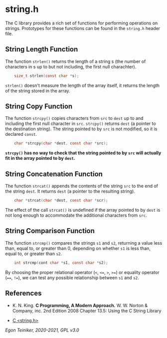 # string.h

The C library provides a rich set of functions for performing operations on strings.
Prototypes for these functions can be found in the `string.h` header file.

## String Length Function
The function `strlen()` returns the length of a string s (the number of characters in s up
to but not including, the first null charachter).
```C
    size_t strlen(const char *s);
```
`strlen()` doesn't measure the length of the array itself, it returns the length of the string stored in the array.

## String Copy Function
The function `strcpy()` copies characters from `src` to `dest` up to and including the first null character in `src`.
`strcpy()` returns `dest` (a pointer to the destination string).
The string pointed to by `src` is not modified, so it is declared `const`.
```C
    char *strcpy(char *dest, const char *src);
```
**`strcpy()` has no way to check that the string pointed to by `src` will actually fit in the array 
pointed to by `dest`.**

## String Concatenation Function
The function `strcat()` appends the contents of the string `src` to the end of the string `dest`.
It returns `dest` (a pointer to the resulting string).
```C
    char *strcat(char *dest, const char *scr);
```
The effect of the call `strcat()` is undefined if the array pointed to by `dest` is not long enough
to accommodate the additional characters from `src`.

## String Comparison Function
The function `strcmp()` compares the strings `s1` and `s2`, returning a value less than, equal to, or
greater than 0, depending on whether `s1` is less than, equal to, or greater than `s2`.
```C
    int strcmp(cont char *s1, const char *s2);
```
By choosing the proper relational operator (`<`, `<=`, `>`, `>=`) or equality operator (`==`, `!=`),
we can test any possible relationship between `s1` and `s2`.

## References
* K. N. King. **C Programming, A Modern Approach.** W. W. Norton & Company, inc. 2nd Edition 2008
    Chapter 13.5: Using the C String Library

* [C <string.h>](https://www.programiz.com/c-programming/library-function/string.h) 
 
*Egon Teiniker, 2020-2021, GPL v3.0* 